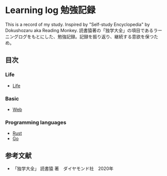 # Learning log 勉強記録
This is a record of my study. Inspired by "Self-study Encyclopedia" by Dokushozaru aka Reading Monkey.
読書猿著の「独学大全」の項目であるラーニングログをもとにした、勉強記録。記録を振り返り、継続する意欲を保つため。


## 目次

### Life

- [Life](./Life)

### Basic

- [Web](./Basic/Web)

### Programming languages
- [Rust](./Rust)
- [Go](./Go)

## 参考文献
- 「独学大全」 読書猿 著　ダイヤモンド社　2020年


